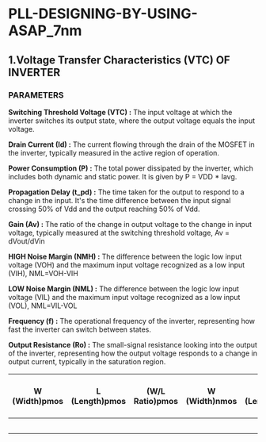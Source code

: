 # PLL-DESIGNING-BY-USING-ASAP_7nm



## 1.Voltage Transfer Characteristics (VTC) OF INVERTER
### PARAMETERS 
**Switching Threshold Voltage (VTC) :** The input voltage at which the inverter switches its output state, where the output voltage equals the input voltage.

**Drain Current (Id) :** The current flowing through the drain of the MOSFET in the inverter, typically measured in the active region of operation.

**Power Consumption (P) :** The total power dissipated by the inverter, which includes both dynamic and static power. It is given by P = VDD * Iavg.

**Propagation Delay (t_pd) :** The time taken for the output to respond to a change in the input. It's the time difference between the input signal crossing 50% of Vdd and the output reaching 50% of Vdd.

**Gain (Av) :** The ratio of the change in output voltage to the change in input voltage, typically measured at the switching threshold voltage, Av = dVout/dVin 

**HIGH Noise Margin (NMH) :** The difference between the logic low input voltage (VOH) and the maximum input voltage recognized as a low input (VIH), NML=VOH-VIH

**LOW Noise Margin (NML) :** The difference between the logic low input voltage (VIL) and the maximum input voltage recognized as a low input (VOL), NML=VIL-VOL

**Frequency (f) :** The operational frequency of the inverter, representing how fast the inverter can switch between states.

**Output Resistance (Ro) :** The small-signal resistance looking into the output of the inverter, representing how the output voltage responds to a change in output current, typically in the saturation region.

| W (Width)pmos | L (Length)pmos |  (W/L Ratio)pmos |  W (Width)nmos |L (Length)nmos |(W/L Ratio)nmos| Switching Threshold Voltage (VTC) | Drain Current (Id) (uA) | Power Consumption (P) | Propagation Delay (t_pd) (ps) | Gain (Av) | Output Resistance (Ro) |
|------|------|------------------------------------|-------------------------|-----------------------|-------------------------------|-----------|------------------------|--------------------|--------------|--------------------|-----------|
|    |    |                                |                       |                    |                            |         |                     |                     |                    |                        |          |
|    |    |                                |                       |                    |                            |         |                     |                     |                    |                           |              |
|    |    |                                |                       |                    |                            |         |                     |                     |                    |                             |             |
|    |    |                                |                       |                    |                            |         |                     |                     |                    |                            |         |
|    |    |                                |                       |                    |                            |         |                     |                     |                    |                       |               |


